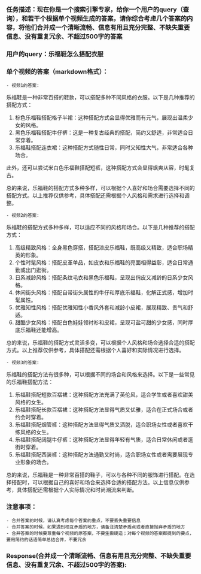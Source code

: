 ### 任务描述：现在你是一个搜索引擎专家，给你一个用户的query（查询），和若干个根据单个视频生成的答案，请你综合考虑几个答案的内容，将他们合并成一个清晰流畅、信息有用且充分完整、不缺失重要信息、没有重复冗余、不超过500字的答案

### 用户的query：乐福鞋怎么搭配衣服

### 单个视频的答案（markdown格式）：
    - 视频1的答案:

乐福鞋是一种非常百搭的鞋款，可以搭配多种不同风格的衣服。以下是几种推荐的搭配方式：

1. 棕色乐福鞋搭配格子半裙：这种搭配方式会显得优雅而有元气，展现出温柔少女的风格。
2. 黑色乐福鞋搭配牛仔裤：这是一种复古经典的搭配，简约又舒适，非常适合日常穿着。
3. 乐福鞋搭配连衣裙：这种搭配方式随性日常，同时又知性大气，非常适合各种场合。

此外，还可以尝试米白色乐福鞋搭配短裤，这种搭配方式会显得飒爽从容，时髦复古。

总的来说，乐福鞋的搭配方式多种多样，可以根据个人喜好和场合需要选择不同的搭配方式。以上推荐仅供参考，具体搭配还需根据个人风格和需求进行选择和调整。

    - 视频2的答案:
乐福鞋的搭配方式多种多样，可以适应不同的风格和场合。以下是几种推荐的搭配方式：

1. 高级精致风格：全身黑色穿搭，搭配漆皮乐福鞋，既高级又精致，适合职场精英的形象。
2. 个性时髦风格：搭配皮革单品，如皮衣和乐福鞋的亮面相得益彰，适合日常通勤或出门逛街。
3. 日系减龄风格：搭配条纹毛衣和黑色乐福鞋，呈现出俏皮又减龄的日系少女风格。
4. 休闲街头风格：搭配自带街头属性的牛仔和厚底乐福鞋，化解正式感，增加时髦属性。
5. 优雅知性风格：搭配优雅知性小香风外套和减龄小皮裙，展现精致、贵气和舒适。
6. 甜酷少女风格：搭配白色娃娃领衬衫和皮裙，呈现可盐可甜的少女感，同时厚底乐福鞋还能增高。

总的来说，乐福鞋的搭配方式灵活多变，可以根据个人风格和场合选择合适的搭配方式。以上推荐仅供参考，具体搭配还需根据个人喜好和实际情况进行选择。        

    - 视频3的答案:
乐福鞋的搭配方法有很多种，可以根据不同的场合和风格来选择。以下是一些常见的乐福鞋搭配方法：

1. 乐福鞋搭配短款百褶裙：这种搭配方法充满了英伦风，适合学生或者喜欢甜美风格的女生。
2. 乐福鞋搭配长款百褶裙：这种搭配方法显得气质又优雅，适合在正式场合或者约会时穿着。
3. 乐福鞋搭配烟管裤：这种搭配方法显得气质又洒脱，适合职场女性或者喜欢干练风格的女生。
4. 乐福鞋搭配阔腿牛仔裤：这种搭配方法显得年轻有气质，适合日常休闲或者逛街时穿着。
5. 乐福鞋搭配西装裤：这种搭配方法通勤又时尚，适合职场女性或者需要展现专业形象的场合。

总的来说，乐福鞋是一种非常百搭的鞋子，可以与各种不同的服饰进行搭配。在选择搭配时，可以根据自己的喜好和场合来选择合适的搭配方法。以上信息仅供参考，具体搭配还需根据个人实际情况和时尚潮流来判断。

### 注意事项：
    - 合并答案的时候，请认真考虑每个答案的重点，不要丢失重要信息
    - 合并答案的时候，如果遇到相互矛盾的地方，请备注清楚矛盾点或者直接抛弃矛盾的地方
    - 合并答案的时候要尊重每个视频的原答案，不要生搬硬造；对每个视频的答案都提到的要点，要用简约的话语简单总结合并，不要冗余

### Response(合并成一个清晰流畅、信息有用且充分完整、不缺失重要信息、没有重复冗余、不超过500字的答案):
